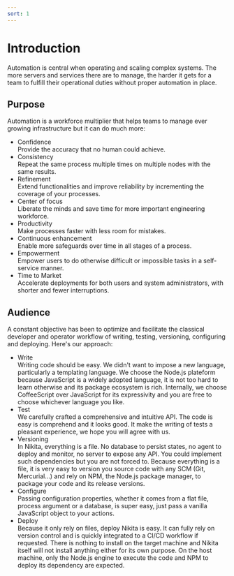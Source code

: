 ```yaml
---
sort: 1
---
```


# Introduction

Automation is central when operating and scaling complex systems. The more servers and services there are to manage, the harder it gets for a team to fulfill their operational duties without proper automation in place.

## Purpose

Automation is a workforce multiplier that helps teams to manage ever growing infrastructure but it can do much more:

* Confidence   
  Provide the accuracy that no human could achieve.
* Consistency   
  Repeat the same process multiple times on multiple nodes with the same results.
* Refinement   
 Extend functionalities and improve reliability by incrementing the coverage of your processes.
* Center of focus   
  Liberate the minds and save time for more important engineering workforce.
* Productivity   
  Make processes faster with less room for mistakes.
* Continuous enhancement   
  Enable more safeguards over time in all stages of a process.
* Empowerment   
  Empower users to do otherwise difficult or impossible tasks in a self-service manner.
* Time to Market   
  Accelerate deployments for both users and system administrators, with shorter and fewer interruptions.

## Audience

A constant objective has been to optimize and facilitate the classical developer and operator workflow of writing, testing, versioning, configuring and deploying. Here's our approach:

* Write   
  Writing code should be easy. We didn't want to impose a new language, particularly a templating language. We choose the Node.js plateform because JavaScript is a widely adopted language, it is not too hard to learn otherwise and its package ecosystem is rich. Internally, we choose CoffeeScript over JavaScript for its expressivity and you are free to choose whichever language you like.
* Test   
  We carefully crafted a comprehensive and intuitive API. The code is easy is comprehend and it looks good. It make the writing of tests a pleasant experience, we hope you will agree with us.
* Versioning   
  In Nikita, everything is a file. No database to persist states, no agent to deploy and monitor, no server to expose any API. You could implement such dependencies but you are not forced to. Because everything is a file, it is very easy to version you source code with any SCM (Git, Mercurial...) and rely on NPM, the Node.js package manager, to package your code and its release versions.
* Configure   
  Passing configuration properties, whether it comes from a flat file, process argument or a database, is super easy, just pass a vanilla JavaScript object to your actions.
* Deploy   
  Because it only rely on files, deploy Nikita is easy. It can fully rely on version control and is quickly integrated to a CI/CD workflow if requested. There is nothing to install on the target machine and Nikita itself will not install anything either for its own purpose. On the host machine, only the Node.js engine to execute the code and NPM to deploy its dependency are expected.
